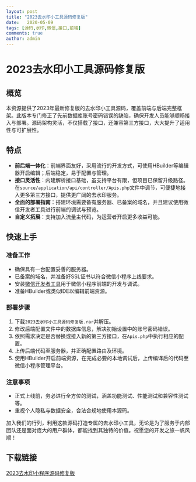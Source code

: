 ```yaml
---
layout: post
title: "2023去水印小工具源码修复版"
date:   2020-05-09
tags: [源码,水印,微信,接口,前端]
comments: true
author: admin
---
```

# 2023去水印小工具源码修复版

## 概览

本资源提供了2023年最新修复版的去水印小工具源码，覆盖前端与后端完整框架。此版本专门修正了先前数据库账号密码错误的缺陷，确保开发人员能够顺畅接入与部署。源码架构灵活，不仅搭载了接口，还兼容第三方接口，大大提升了适用性与可扩展性。

## 特点

- **前后端一体化**：前端界面友好，采用流行的开发方式，可使用HBuilder等编辑器开启编辑；后端稳定，易于配置与管理。
- **接口灵活性**：内建解析接口基础，虽支持平台有限，但项目已保留升级路径。在`source/application/api/controller/Apis.php`文件中调节，可便捷地接入更多第三方接口，提供更广阔的去水印服务。
- **全面的部署指南**：搭建环境需要备有服务器、已备案的域名，并且建议使用微信开发者工具进行前端的调试与预览。
- **自定义拓展**：支持加入流量主代码，为运营者开启更多收益可能。

## 快速上手

### 准备工作

- 确保具有一台配置妥善的服务器。
- 已备案的域名，并准备好SSL证书以符合微信小程序上线要求。
- 安装[微信开发者工具](https://developers.weixin.qq.com/miniprogram/dev/devtools/download.html)用于微信小程序前端的开发与调试。
- 准备HBuilder或类似IDE以编辑前端资源。

### 部署步骤

1. 下载`2023去水印小工具源码修复版.rar`并解压。
2. 修改后端配置文件中的数据库信息，解决初始设置中的账号密码错误。
3. 依照需求决定是否替换或接入新的第三方接口，在`Apis.php`中执行相应的配置。
4. 上传后端代码至服务器，并正确配置路由及环境。
5. 使用HBuilder开启前端资源，在完成必要的本地调试后，上传编译后的代码至微信小程序管理平台。

### 注意事项

- 正式上线前，务必进行全方位的测试，涵盖功能测试、性能测试和兼容性测试等。
- 重视个人隐私与数据安全，合法合规地使用本源码。

加入我们的行列，利用这款源码打造专属的去水印小工具，无论是为了服务于内部团队还是面对庞大的用户群体，都能找到其独特的价值。祝愿您的开发之旅一帆风顺！

## 下载链接

[2023去水印小程序源码修复版](https://pan.quark.cn/s/9b1ab854437f)
